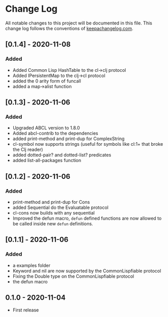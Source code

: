 # Change Log
All notable changes to this project will be documented in this file. This change log follows the conventions of [keepachangelog.com](http://keepachangelog.com/).


## [0.1.4] - 2020-11-08
### Added
- Added Common Lisp HashTable to the cl->clj protocol
- Added IPersistentMap to the clj->cl protocol
- added the 0 arity form of funcall
- added a map->alist function

## [0.1.3] - 2020-11-06
### Added
- Upgraded ABCL version to 1.8.0
- Added abcl-contrib to the dependencies
- added print-method and print-dup for ComplexString
- cl-symbol now supports strings (useful for symbols like cl:1+ that broke the Clj reader)
- added dotted-pair? and dotted-list? predicates
- added list-all-packages function

## [0.1.2] - 2020-11-06
### Added
- print-method and print-dup for Cons
- added Sequential do the Evaluatable protocol
- cl-cons now builds with any sequential
- Improved the defun macro, `defun` defined functions are now allowed to be called inside new `defun` definitions.

## [0.1.1] - 2020-11-06
### Added
- a examples folder
- Keyword and nil are now supported by the CommonLispfiable protocol
- Fixing the Double type on the CommonLispfiable protocol
- the defun macro

## 0.1.0 - 2020-11-04
- First release

